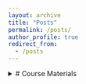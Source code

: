 ```yaml
---
layout: archive
title: "Posts"
permalink: /posts/
author_profile: true
redirect_from:
  - /posts
---
```


<details><summary># Course Materials </summary>   

## [Nus CS2113(Software Engineering)](https://yzhanglp.com/ip/)<b/>

## [Nus CS4243(Coputer Vision)](https://github.com/yzhanglp/NUS_CS4243)<b/>

## [Nus CS3236(Information Theory)](https://github.com/yzhanglp/NUS_CS3236)<b/>

## [Nus Stat3131(Regression)](https://github.com/yzhanglp/NUS_ST3131)<b/>

</details>